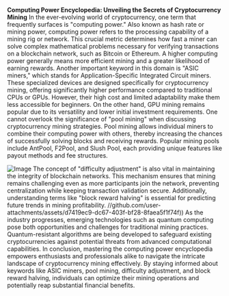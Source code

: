 **Computing Power Encyclopedia: Unveiling the Secrets of Cryptocurrency Mining**
In the ever-evolving world of cryptocurrency, one term that frequently surfaces is "computing power." Also known as hash rate or mining power, computing power refers to the processing capability of a mining rig or network. This crucial metric determines how fast a miner can solve complex mathematical problems necessary for verifying transactions on a blockchain network, such as Bitcoin or Ethereum. A higher computing power generally means more efficient mining and a greater likelihood of earning rewards.
Another important keyword in this domain is "ASIC miners," which stands for Application-Specific Integrated Circuit miners. These specialized devices are designed specifically for cryptocurrency mining, offering significantly higher performance compared to traditional CPUs or GPUs. However, their high cost and limited adaptability make them less accessible for beginners. On the other hand, GPU mining remains popular due to its versatility and lower initial investment requirements.
One cannot overlook the significance of "pool mining" when discussing cryptocurrency mining strategies. Pool mining allows individual miners to combine their computing power with others, thereby increasing the chances of successfully solving blocks and receiving rewards. Popular mining pools include AntPool, F2Pool, and Slush Pool, each providing unique features like payout methods and fee structures.

![Image](https://github.com/user-attachments/assets/4a25d116-2220-4385-b08e-f287af8fcbc4)
The concept of "difficulty adjustment" is also vital in maintaining the integrity of blockchain networks. This mechanism ensures that mining remains challenging even as more participants join the network, preventing centralization while keeping transaction validation secure. Additionally, understanding terms like "block reward halving" is essential for predicting future trends in mining profitability.
 //github.com/user-attachments/assets/d7419ec9-dc67-403f-bf28-8faea5f1f74f))
As the industry progresses, emerging technologies such as quantum computing pose both opportunities and challenges for traditional mining practices. Quantum-resistant algorithms are being developed to safeguard existing cryptocurrencies against potential threats from advanced computational capabilities. 
In conclusion, mastering the computing power encyclopedia empowers enthusiasts and professionals alike to navigate the intricate landscape of cryptocurrency mining effectively. By staying informed about keywords like ASIC miners, pool mining, difficulty adjustment, and block reward halving, individuals can optimize their mining operations and potentially reap substantial financial benefits.
